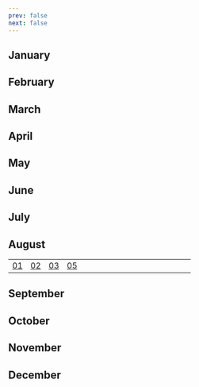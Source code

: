 ```yaml
---
prev: false
next: false
---
```


## January

## February

## March

## April

## May

## June

## July

## August

<div style="text-align: center;">
<table>
	<colgroup>
		<col style="width: 10%;">
		<col style="width: 10%;">
		<col style="width: 10%;">
		<col style="width: 10%;">
        <col style="width: 10%;">
		<col style="width: 10%;">
		<col style="width: 10%;">
		<col style="width: 10%;">
        <col style="width: 10%;">
		<col style="width: 10%;">
	</colgroup>
	<tr>
		<td><a href=/en/prob/20240801>01</a></td>
		<td><a href=/en/prob/20240802>02</a></td>
		<td><a href=/en/prob/20240803>03</a></td>
		<td><a href=/en/prob/20240805>05</a></td>
        <td></td>
		<td></td>
		<td></td>
		<td></td>
        <td></td>
		<td></td>
	</tr>
</table>
</div>

## September

## October

## November

## December